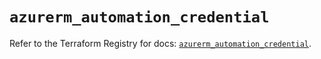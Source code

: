 # `azurerm_automation_credential`

Refer to the Terraform Registry for docs: [`azurerm_automation_credential`](https://registry.terraform.io/providers/hashicorp/azurerm/3.107.0/docs/resources/automation_credential).
